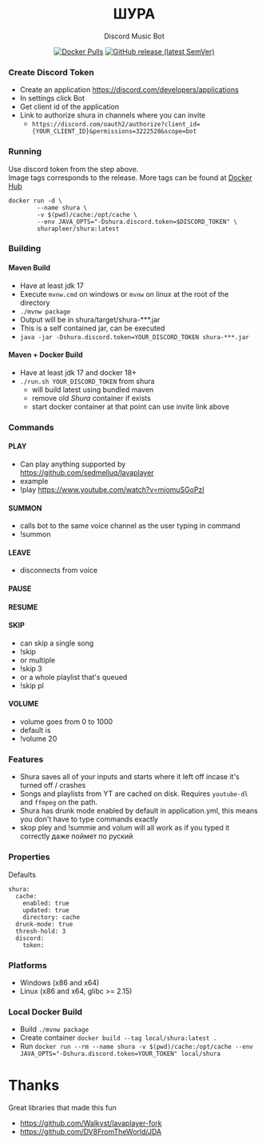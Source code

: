 <h1 align="center">ШУРА</h1>
<p align="center">Discord Music Bot</p>

<p align="center">
  <a href="https://hub.docker.com/r/shurapleer/shura"><img alt="Docker Pulls" src="https://img.shields.io/docker/pulls/shurapleer/shura"></a>
  <a href="https://github.com/Z-EMB/Shura/releases"><img alt="GitHub release (latest SemVer)" src="https://img.shields.io/github/v/release/z-emb/shura"></a>
</p>

### Create Discord Token

* Create an application https://discord.com/developers/applications
* In settings click Bot
* Get client id of the application
* Link to authorize shura in channels where you can invite
    - `https://discord.com/oauth2/authorize?client_id={YOUR_CLIENT_ID}&permissions=3222528&scope=bot`

### Running

Use discord token from the step above.  
Image tags corresponds to the release.  More tags can be found at [Docker Hub](https://hub.docker.com/r/shurapleer/shura)

```
docker run -d \
        --name shura \
        -v $(pwd)/cache:/opt/cache \
        --env JAVA_OPTS="-Dshura.discord.token=$DISCORD_TOKEN" \
        shurapleer/shura:latest
```

### Building

#### Maven Build
* Have at least jdk 17
* Execute `mvnw.cmd` on windows or `mvnw` on linux at the root of the directory
* `./mvnw package`
* Output will be in shura/target/shura-***.jar
* This is a self contained jar, can be executed
* `java -jar -Dshura.discord.token=YOUR_DISCORD_TOKEN shura-***.jar`

#### Maven + Docker Build
* Have at least jdk 17 and docker 18+
* `./run.sh YOUR_DISCORD_TOKEN` from shura
  - will build latest using bundled maven
  - remove old *Shura* container if exists
  - start docker container at that point can use invite link above

### Commands

#### PLAY
* Can play anything supported by https://github.com/sedmelluq/lavaplayer
* example
* !play https://www.youtube.com/watch?v=miomuSGoPzI
#### SUMMON
* calls bot to the same voice channel as the user typing in command
* !summon
#### LEAVE
* disconnects from voice
#### PAUSE
#### RESUME
#### SKIP
* can skip a single song
* !skip
* or multiple
* !skip 3
* or a whole playlist that's queued
* !skip pl
#### VOLUME
* volume goes from 0 to 1000
* default is
* !volume 20

### Features
* Shura saves all of your inputs and starts where it left off incase it's turned off / crashes
* Songs and playlists from YT are cached on disk. Requires `youtube-dl` and `ffmpeg` on the path.
* Shura has drunk mode enabled by default in application.yml, this means you don't have to type commands exactly
* skop pley and !summie and volum will all work as if you typed it correctly даже поймет по руский

### Properties

Defaults
```
shura:
  cache:
    enabled: true
    updated: true
    directory: cache
  drunk-mode: true
  thresh-hold: 3
  discord:
    token: 
```

### Platforms
* Windows (x86 and x64)
* Linux (x86 and x64, glibc >= 2.15)

### Local Docker Build
* Build
`./mvnw package`
* Create container
`docker build --tag local/shura:latest .`
* Run
`docker run --rm --name shura -v $(pwd)/cache:/opt/cache --env JAVA_OPTS="-Dshura.discord.token=YOUR_TOKEN" local/shura`

# Thanks
Great libraries that made this fun
* https://github.com/Walkyst/lavaplayer-fork
* https://github.com/DV8FromTheWorld/JDA
